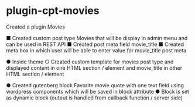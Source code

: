 # plugin-cpt-movies

Created a plugin Movies

■ Created custom post type Movies that will be display in admin menu and can be used in REST API
■ Created post meta field movie_title
■ Created meta box  in which user will be able to enter value for movie_title post meta

● Inside theme
○ Created custom template for movies post type and displayed content in one HTML section / element and movie_title in other
HTML section / element

● Created gutenberg block Favorite movie quote with one text field using wordpress components which will be saved in block attribute
● Block is set as dynamic block (output is handled from callback function / server side)
